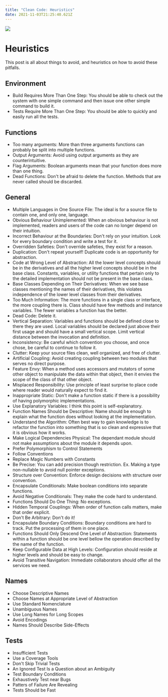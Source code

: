 ```yaml
---
title: "Clean Code: Heuristics"
date: 2021-11-03T21:25:40.621Z
---
```

![](/img/unnamed.gif)

# Heuristics
This post is all about things to avoid, and heuristics on how to avoid these pitfalls.

## Environment
- Build Requires More Than One Step: You should be able to check out the system with one simple command and then issue one other simple command to build it.
- Tests Require More Than One Step: You should be able to quickly and easily run all the tests.

## Functions
- Too many arguments: More than three arguments functions can probably be split into multiple functions.
- Output Arguments: Avoid using output arguments as they are counterintuitive. 
- Flag Arguments: Boolean arguments mean that your function does more than one thing.
- Dead Functions: Don't be afraid to delete the function. Methods that are never called should be discarded. 

## General
- Multiple Languages in One Source File: The ideal is for a source file to contain one, and only one, language. 
- Obvious Behaviour Unimplemented: When an obvious behaviour is not implemented, readers and users of the code can no longer depend on their intuition. 
- Incorrect Behaviour at the Boundaries: Don't rely on your intuition. Look for every boundary condition and write a test for it.
- Overridden Safeties: Don't override safeties, they exist for a reason.
- Duplication: Don't repeat yourself! Duplicate code is an opportunity for abstraction.
- Code at Wrong Level of Abstraction: All the lower level concepts should be in the derivatives and all the higher level concepts should be in the base class. Constants, variables, or utility functions that pertain only to the detailed implementation should not be present in the base class.
- Base Classes Depending on Their Derivatives: When we see base classes mentioning the names of their derivatives, this violates independence of the lower level classes from their derivatives.
- Too Much Information: The more functions in a single class or interface, the more coupling there is. Class should have few methods and instance variables. The fewer variables a function has the better. 
- Dead Code: Delete it.
- Vertical Separation: Variables and functions should be defined close to there they are used. Local variables should be declared just above their first usage and should have a small vertical scope. Limit vertical distance between the invocation and definition.
- Inconsistency: Be careful which convention you choose, and once chose, be careful to continue to follow it.
- Clutter: Keep your source files clean, well organized, and free of clutter.
- Artificial Coupling: Avoid creating coupling between two modules that serves no direct purpose.
- Feature Envy: When a method uses accessors and mutators of some other object to manipulate the data within that object, then it envies the scope of the class of that other object.
- Misplaced Responsibility: Use principle of least surprise to place code where reader would naturally expect to find it.
- Inappropriate Static: Don't make a function static if there is a possibility of having polymorphic implementations.
- Use Explanatory Variables: I think this point is self-explanatory.
- Function Names Should be Descriptive: Name should be enough to explain what the function does without looking at the implementation.
- Understand the Algorithm: Often best way to gain knowledge is to refactor the function into something that is so clean and expressive that it is obvious how it works. 
- Make Logical Dependencies Physical: The dependant module should not make assumptions about the module it depends upon.
- Prefer Polymorphism to Control Statements
- Follow Conventions
- Replace Magic Numbers with Constants
- Be Precise: You can add precision though restriction. Ex. Making a type non-nullable to avoid null pointer exceptions. 
- Structure over Convention: Enforce design decisions with structure over convention.
- Encapsulate Conditionals: Make boolean conditions into separate functions.
- Avoid Negative Conditionals: They make the code hard to understand.
- Functions Should Do One Thing: No exceptions.
- Hidden Temporal Couplings: When order of function calls matters, make that order explicit. 
- Don't Be Arbitrary: Don't do it!
- Encapsulate Boundary Conditions: Boundary conditions are hard to track. Put the processing of them in one place.
- Functions Should Only Descend One Level of Abstraction: Statements within a function should be one level bellow the operation described by the name of the function.
- Keep Configurable Data at High Levels: Configuration should reside at higher levels and should be easy to change.
- Avoid Transitive Navigation: Immediate collaborators should offer all the services we need.

## Names
- Choose Descriptive Names
- Choose Names at Appropriate Level of Abstraction
- Use Standard Nomenclature
- Unambiguous Names
- Use Long Names for Long Scopes
- Avoid Encodings
- Names Should Describe Side-Effects

## Tests
- Insufficient Tests
- Use a Coverage Tools
- Don't Skip Trivial Tests
- An Ignored Test Is a Question about an Ambiguity
- Test Boundary Conditions
- Exhaustively Test near Bugs
- Patters of Failure Are Revealing
- Tests Should be Fast
